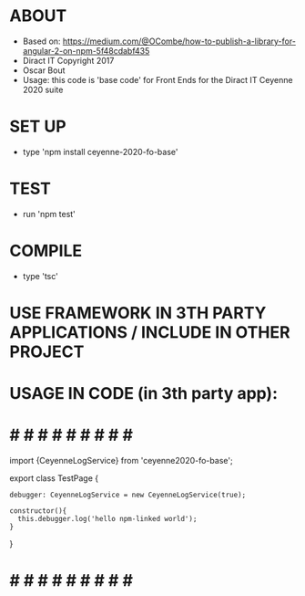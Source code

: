 # ABOUT
* Based on:
  https://medium.com/@OCombe/how-to-publish-a-library-for-angular-2-on-npm-5f48cdabf435
* Diract IT Copyright 2017
* Oscar Bout
* Usage: this code is 'base code' for Front Ends for the Diract IT Ceyenne 2020 suite

# SET UP
* type 'npm install ceyenne-2020-fo-base'

# TEST
* run 'npm test'

# COMPILE
* type 'tsc'

# USE FRAMEWORK IN 3TH PARTY APPLICATIONS / INCLUDE IN OTHER PROJECT


# USAGE IN CODE (in 3th party app):

# # # # # # # # # # #

import {CeyenneLogService} from 'ceyenne2020-fo-base';

export class TestPage {

  	debugger: CeyenneLogService = new CeyenneLogService(true);

    constructor(){
      this.debugger.log('hello npm-linked world');
    }

}

# # # # # # # # # # #

